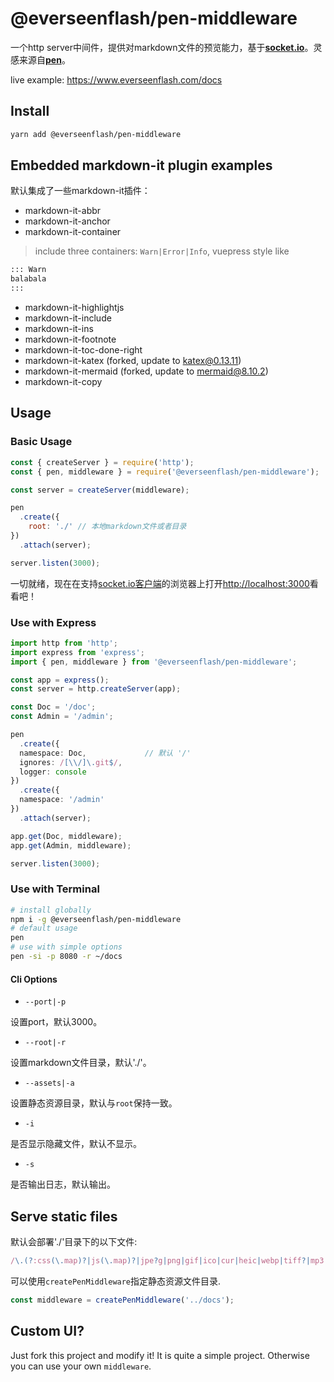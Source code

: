 # @everseenflash/pen-middleware

一个http server中间件，提供对markdown文件的预览能力，基于[**socket.io**](https://socket.io/)。灵感来源自[**pen**](https://github.com/utatti/pen)。

live example: <https://www.everseenflash.com/docs>

## Install

```bash
yarn add @everseenflash/pen-middleware
```

## Embedded markdown-it plugin examples

默认集成了一些markdown-it插件：

+ markdown-it-abbr
+ markdown-it-anchor
+ markdown-it-container

> include three containers: `Warn|Error|Info`, vuepress style like

```md
::: Warn
balabala
:::
```

+ markdown-it-highlightjs
+ markdown-it-include
+ markdown-it-ins
+ markdown-it-footnote
+ markdown-it-toc-done-right
+ markdown-it-katex (forked, update to katex@0.13.11)
+ markdown-it-mermaid (forked, update to mermaid@8.10.2)
+ markdown-it-copy

## Usage

### Basic Usage

```js
const { createServer } = require('http');
const { pen, middleware } = require('@everseenflash/pen-middleware');

const server = createServer(middleware);

pen
  .create({
    root: './' // 本地markdown文件或者目录
})
  .attach(server);

server.listen(3000);
```

一切就绪，现在在支持[socket.io客户端](https://socket.io/docs/v3/client-installation/)的浏览器上打开<http://localhost:3000>看看吧！

### Use with Express

```ts
import http from 'http';
import express from 'express';
import { pen, middleware } from '@everseenflash/pen-middleware';

const app = express();
const server = http.createServer(app);

const Doc = '/doc';
const Admin = '/admin';

pen
  .create({
  namespace: Doc,             // 默认 '/'
  ignores: /[\\/]\.git$/,
  logger: console
})
  .create({
  namespace: '/admin'
})
  .attach(server);

app.get(Doc, middleware);
app.get(Admin, middleware);

server.listen(3000);
```

### Use with Terminal

```bash
# install globally
npm i -g @everseenflash/pen-middleware
# default usage
pen
# use with simple options
pen -si -p 8080 -r ~/docs
```

#### Cli Options

+ `--port|-p`

设置port，默认3000。

+ `--root|-r`

设置markdown文件目录，默认'./'。

+ `--assets|-a`

设置静态资源目录，默认与`root`保持一致。

+ `-i`

是否显示隐藏文件，默认不显示。

+ `-s`

是否输出日志，默认输出。

## Serve static files

默认会部署'./'目录下的以下文件:

```js
/\.(?:css(\.map)?|js(\.map)?|jpe?g|png|gif|ico|cur|heic|webp|tiff?|mp3|m4a|aac|ogg|midi?|wav|mp4|mov|webm|mpe?g|avi|ogv|flv|wmv)$/
```

可以使用`createPenMiddleware`指定静态资源文件目录.

```js
const middleware = createPenMiddleware('../docs');
```

## Custom UI?

Just fork this project and modify it! It is quite a simple project. Otherwise you can use your own `middleware`.
